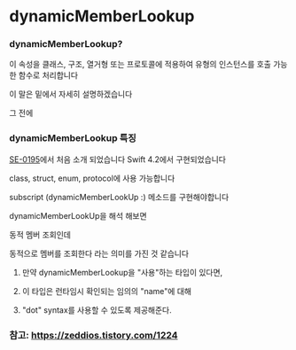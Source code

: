 # dynamicMemberLookup

### dynamicMemberLookup?

이 속성을 클래스, 구조, 열거형 또는 프로토콜에 적용하여 유형의 인스턴스를 호출 가능한 함수로 처리합니다

이 말은 밑에서 자세히 설명하겠습니다

그 전에

### dynamicMemberLookup 특징

<a href="https://github.com/apple/swift-evolution/blob/master/proposals/0195-dynamic-member-lookup.md">SE-0195</a>에서 처음 소개 되었습니다 Swift 4.2에서 구현되었습니다

class, struct, enum, protocol에 사용 가능합니다

subscript (dynamicMemberLookUp :) 메소드를 구현해야합니다

dynamicMemberLookUp을 해석 해보면 

동적 멤버 조회인데 

동적으로 멤버를 조회한다 라는 의미를 가진 것 같습니다

1. 만약 dynamicMemberLookup을 "사용"하는 타입이 있다면,
 
2. 이 타입은 런타임시 확인되는 임의의 "name"에 대해 

3. "dot" syntax를 사용할 수 있도록 제공해준다.

### 참고: https://zeddios.tistory.com/1224
